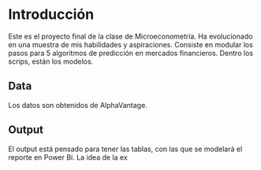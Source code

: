 # Introducción

Este es el proyecto final de la clase de Microeconometría. Ha evolucionado en una muestra
de mis habilidades y aspiraciones. Consiste en modular los pasos para 5 algoritmos de predicción en mercados financieros. Dentro los scrips, están los modelos.

## Data

Los datos son obtenidos de AlphaVantage.

## Output

El output está pensado para tener las tablas, con las que se modelará el reporte en Power
Bi. La idea de la ex